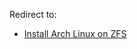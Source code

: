 Redirect to:

*   [Install Arch Linux on ZFS](/index.php/Install_Arch_Linux_on_ZFS "Install Arch Linux on ZFS")